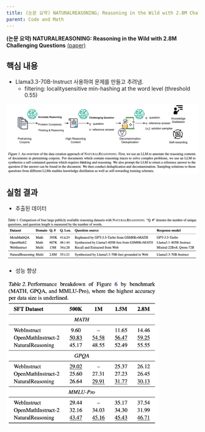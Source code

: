 ```yaml
---
title: (논문 요약) NATURALREASONING; Reasoning in the Wild with 2.8M Challenging Questions
parent: Code and Math
---
```


**(논문 요약) NATURALREASONING: Reasoning in the Wild with 2.8M Challenging Questions** [(paper)](https://arxiv.org/pdf/2502.13124)

## 핵심 내용
- Llama3.3-70B-Instruct 사용하여 문제를 만들고 추려냄.
  - filtering: localitysensitive min-hashing at the word level (threshold 0.55)  

<img src="/data/papers/naturalreasoning/concept.png" width="800" />

## 실험 결과
- 추출된 데이터

<img src="/data/papers/naturalreasoning/data.png" width="800" />   

- 성능 향상

<img src="/data/papers/naturalreasoning/result.png" width="400" />
